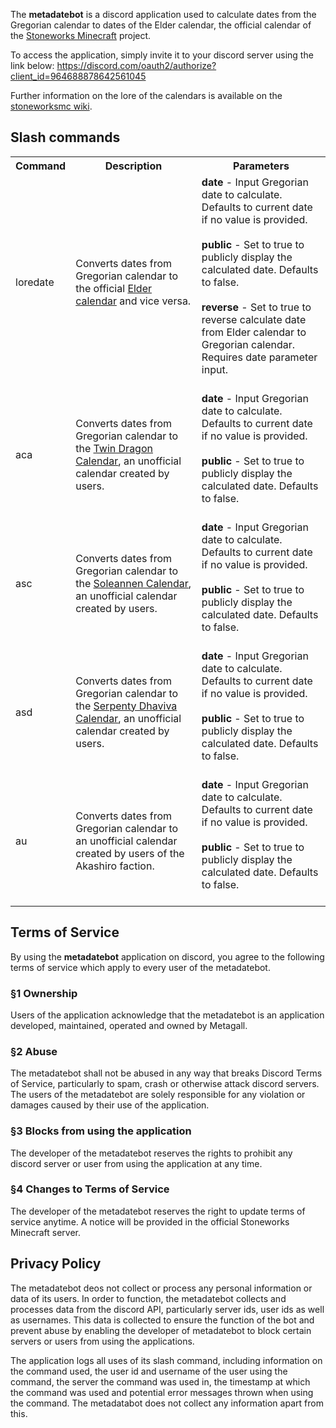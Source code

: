 <!DOCTYPE html><html><p>The <b>metadatebot</b> is a discord application used to calculate dates from the Gregorian calendar to dates of the Elder calendar, the official calendar of the <a href="https://stoneworks.gg">Stoneworks Minecraft</a> project.

To access the application, simply invite it to your discord server using the link below:
<a href="https://discord.com/oauth2/authorize?client_id=964688878642561045">https://discord.com/oauth2/authorize?client_id=964688878642561045</a>

Further information on the lore of the calendars is available on the <a href="https://stoneworksmc.fandom.com/wiki/Calendars">stoneworksmc wiki</a>.
</p>

<h2>Slash commands</h2>
<table>
  <tr>
   <th>Command</th>
   <th>Description</th>
   <th>Parameters</th>
  </tr>
  <tr>
   <td>loredate</td>
   <td>Converts dates from Gregorian calendar to the official <a href="https://stoneworksmc.fandom.com/wiki/Calendars#Elder_Calendar">Elder calendar</a> and vice versa.</td>
   <td>
    <b>date</b> - Input Gregorian date to calculate. Defaults to current date if no value is provided.<br><br>
    <b>public</b> - Set to true to publicly display the calculated date. Defaults to false.<br><br>
    <b>reverse</b> - Set to true to reverse calculate date from Elder calendar to Gregorian calendar. Requires date parameter input.<br><br>
   </td>
  </tr>
  <tr>
   <td>aca</td>
   <td>Converts dates from Gregorian calendar to the <a href="https://stoneworksmc.fandom.com/wiki/Calendars#Twin_Dragon_Calendar">Twin Dragon Calendar</a>, an unofficial calendar created by users.</td>
   <td>
    <b>date</b> - Input Gregorian date to calculate. Defaults to current date if no value is provided.<br><br>
    <b>public</b> - Set to true to publicly display the calculated date. Defaults to false.<br><br>
   </td>
  </tr>
  <tr>
   <td>asc</td>
   <td>Converts dates from Gregorian calendar to the <a href="[Twin Dragon Calendar](https://stoneworksmc.fandom.com/wiki/Calendars#Soleannen_Calendar)">Soleannen Calendar</a>, an unofficial calendar created by users.</td>
   <td>
    <b>date</b> - Input Gregorian date to calculate. Defaults to current date if no value is provided.<br><br>
    <b>public</b> - Set to true to publicly display the calculated date. Defaults to false.<br><br>
   </td>
  </tr>
  <tr>
   <td>asd</td>
   <td>Converts dates from Gregorian calendar to the <a href="https://stoneworksmc.fandom.com/wiki/Calendars#Serpenty_Dhaviva_Calendar">Serpenty Dhaviva Calendar</a>, an unofficial calendar created by users.</td>
   <td>
    <b>date</b> - Input Gregorian date to calculate. Defaults to current date if no value is provided.<br><br>
    <b>public</b> - Set to true to publicly display the calculated date. Defaults to false.<br><br>
   </td>
  </tr>
  <tr>
   <td>au</td>
   <td>Converts dates from Gregorian calendar to an unofficial calendar created by users of the Akashiro faction.</td>
   <td>
    <b>date</b> - Input Gregorian date to calculate. Defaults to current date if no value is provided.<br><br>
    <b>public</b> - Set to true to publicly display the calculated date. Defaults to false.<br><br>
   </td>
  </tr>
</table>

<h2>Terms of Service</h2>
<p>By using the <b>metadatebot</b> application on discord, you agree to the following terms of service which apply to every user of the metadatebot.</p>

<h3>§1 Ownership</h3>
<p>Users of the application acknowledge that the metadatebot is an application developed, maintained, operated and owned by Metagall.</p>

<h3>§2 Abuse</h3>
<p>The metadatebot shall not be abused in any way that breaks Discord Terms of Service, particularly to spam, crash or otherwise attack discord servers. The users of the metadatebot are solely responsible for any violation or damages caused by their use of the application.</p>

<h3>§3 Blocks from using the application</h3>
<p>The developer of the metadatebot reserves the rights to prohibit any discord server or user from using the application at any time.</p>

<h3>§4 Changes to Terms of Service</h3>
<p>The developer of the metadatebot reserves the right to update terms of service anytime. A notice will be provided in the official Stoneworks Minecraft server.</p>

<h2>Privacy Policy</h2>
<p>The metadatebot deos not collect or process any personal information or data of its users. In order to function, the metadatebot collects and processes data from the discord API, particularly server ids, user ids as well as usernames. This data is collected to ensure the function of the bot and prevent abuse by enabling the developer of metadatebot to block certain servers or users from using the applications.</p>

<p>The application logs all uses of its slash command, including information on the command used, the user id and username of the user using the command, the server the command was used in, the timestamp at which the command was used and potential error messages thrown when using the command. The metadatabot does not collect any information apart from this.</p>
</html>

